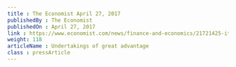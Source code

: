 ```yaml
---
title : The Economist April 27, 2017
publishedBy : The Economist
publishedOn : April 27, 2017
link : https://www.economist.com/news/finance-and-economics/21721425-it-may-also-spawn-valuable-innovations-market-initial-coin-offerings
weight: 118
articleName : Undertakings of great advantage
class : pressArticle
---
```

